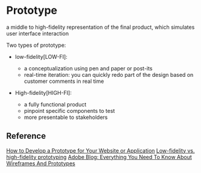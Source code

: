 # Prototype

a middle to high-fidelity representation of the final product, which simulates user interface interaction

Two types of prototype:

- low-fidelity[LOW-FI]:

  - a conceptualization using pen and paper or post-its
  - real-time iteration: you can quickly redo part of the design based on customer comments in real time

- High-fidelity[HIGH-FI]:
  - a fully functional product
  - pinpoint specific components to test
  - more presentable to stakeholders

## Reference

[How to Develop a Prototype for Your Website or Application](https://usersnap.com/blog/website-prototype/)
[Low-fidelity vs. high-fidelity prototyping](https://www.invisionapp.com/inside-design/low-fi-vs-hi-fi-prototyping/)
[Adobe Blog: Everything You Need To Know About Wireframes And Prototypes](https://blog.adobe.com/en/2017/10/30/everything-you-need-to-know-about-wireframes-and-prototypes.html#gs.jqx2u4)
